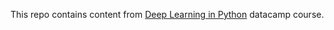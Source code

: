 This repo contains content from [Deep Learning in Python](https://www.datacamp.com/courses/deep-learning-in-python) datacamp course.
